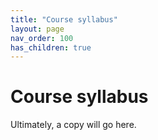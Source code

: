 ```yaml
---
title: "Course syllabus"
layout: page
nav_order: 100
has_children: true
---
```


# Course syllabus

Ultimately, a copy will go here.